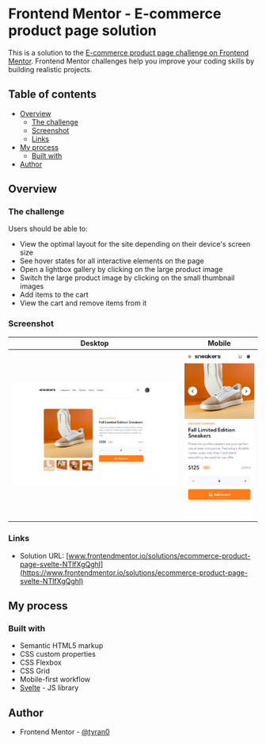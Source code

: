 # Frontend Mentor - E-commerce product page solution

This is a solution to the [E-commerce product page challenge on Frontend Mentor](https://www.frontendmentor.io/challenges/ecommerce-product-page-UPsZ9MJp6). Frontend Mentor challenges help you improve your coding skills by building realistic projects.

## Table of contents

- [Overview](#overview)
  - [The challenge](#the-challenge)
  - [Screenshot](#screenshot)
  - [Links](#links)
- [My process](#my-process)
  - [Built with](#built-with)
- [Author](#author)

## Overview

### The challenge

Users should be able to:

- View the optimal layout for the site depending on their device's screen size
- See hover states for all interactive elements on the page
- Open a lightbox gallery by clicking on the large product image
- Switch the large product image by clicking on the small thumbnail images
- Add items to the cart
- View the cart and remove items from it

### Screenshot

| Desktop                        | Mobile                         |
| ------------------------------ | ------------------------------ |
| ![](./screenshots/desktop.png) | ![](./screenshots/mobile.png)  |

### Links

- Solution URL: [www.frontendmentor.io/solutions/ecommerce-product-page-svelte-NTlfXgQghl](https://www.frontendmentor.io/solutions/ecommerce-product-page-svelte-NTlfXgQghl)

## My process

### Built with

- Semantic HTML5 markup
- CSS custom properties
- CSS Flexbox
- CSS Grid
- Mobile-first workflow
- [Svelte](https://svelte.dev/) - JS library

## Author

- Frontend Mentor - [@tyran0](https://www.frontendmentor.io/profile/tyran0)
